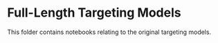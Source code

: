 # Full-Length Targeting Models

This folder contains notebooks relating to the original targeting models.
